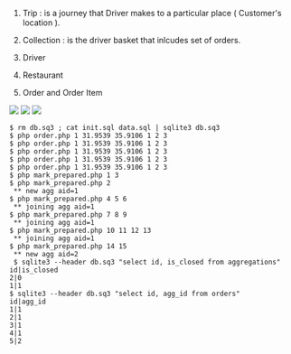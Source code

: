 1. Trip : is a journey that Driver makes to a particular place ( Customer's location ).
2. Collection : is the driver basket that inlcudes set of orders. 


1. Driver 
3. Restaurant 
2. Order and Order Item

<img src="https://user-images.githubusercontent.com/4533327/122641086-ae0f0f00-d10b-11eb-856c-94ef6ba983da.png"/>
<img src="https://user-images.githubusercontent.com/4533327/122641090-b36c5980-d10b-11eb-8a9f-32b7c3b3b0d4.png"/>
<img src="https://user-images.githubusercontent.com/4533327/122641091-b5361d00-d10b-11eb-80e7-9d129778117c.png"/>


```
$ rm db.sq3 ; cat init.sql data.sql | sqlite3 db.sq3
$ php order.php 1 31.9539 35.9106 1 2 3
$ php order.php 1 31.9539 35.9106 1 2 3
$ php order.php 1 31.9539 35.9106 1 2 3
$ php order.php 1 31.9539 35.9106 1 2 3
$ php order.php 1 31.9539 35.9106 1 2 3
$ php mark_prepared.php 1 3
$ php mark_prepared.php 2
 ** new agg aid=1
$ php mark_prepared.php 4 5 6
 ** joining agg aid=1
$ php mark_prepared.php 7 8 9
 ** joining agg aid=1
$ php mark_prepared.php 10 11 12 13
 ** joining agg aid=1
$ php mark_prepared.php 14 15
 ** new agg aid=2
 $ sqlite3 --header db.sq3 "select id, is_closed from aggregations"
id|is_closed
2|0
1|1
$ sqlite3 --header db.sq3 "select id, agg_id from orders"
id|agg_id
1|1
2|1
3|1
4|1
5|2
```



